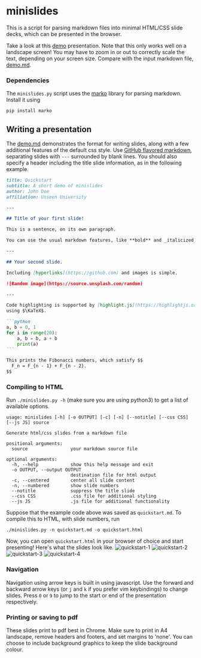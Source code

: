 # minislides

This is a script for parsing markdown files into minimal HTML/CSS slide decks, which can be presented in the browser.

Take a look at this [demo](https://sahasatvik.github.io/minislides/demo.html) presentation.
Note that this only works well on a landscape screen! You may have to zoom in or out to correctly scale the text, depending on your screen size.
Compare with the input markdown file, [demo.md](demo.md).

### Dependencies
The `minislides.py` script uses the [marko](https://github.com/frostming/marko) library for parsing markdown.
Install it using 
```
pip install marko
```

## Writing a presentation
The [demo.md](demo.md) demonstrates the format for writing slides, along with a few additional features of the default css style.
Use [GitHub flavored markdown](https://github.com/adam-p/markdown-here/wiki/Markdown-Cheatsheet), separating slides with `---` surrounded by blank lines.
You should also specify a header including the title slide information, as in the following example.

````markdown
title: Quickstart
subtitle: A short demo of minislides
author: John Doe
affiliation: Unseen University

---

## Title of your first slide!

This is a sentence, on its own paragraph.

You can use the usual markdown features, like **bold** and _italicized_ text.

---

## Your second slide.

Including [hyperlinks](https://github.com) and images is simple.

![Random image](https://source.unsplash.com/random)

---

Code highlighting is supported by [highlight.js](https://highlightjs.org), and math is supported
using $\KaTeX$.

```python
a, b = 0, 1
for i in range(20):
    a, b = b, a + b
    print(a)
```

This prints the Fibonacci numbers, which satisfy $$
  F_n = F_{n - 1} + F_{n - 2}.
$$

````

### Compiling to HTML
Run `./minislides.py -h` (make sure you are using python3) to get a list of available options.
```
usage: minislides [-h] [-o OUTPUT] [-c] [-n] [--notitle] [--css CSS] [--js JS] source

Generate html/css slides from a markdown file

positional arguments:
  source                your markdown source file

optional arguments:
  -h, --help            show this help message and exit
  -o OUTPUT, --output OUTPUT
                        destination file for html output
  -c, --centered        center all slide content
  -n, --numbered        show slide numbers
  --notitle             suppress the title slide
  --css CSS             .css file for additional styling
  --js JS               .js file for additional functionality
```

Suppose that the example code above was saved as `quickstart.md`. To compile this to HTML, with slide numbers, run
```
./minislides.py -n quickstart.md -o quickstart.html
```
Now, you can open `quickstart.html` in your browser of choice and start presenting!
Here's what the slides look like.
![quickstart-1](https://user-images.githubusercontent.com/16478483/116784479-0cc3ef00-aab2-11eb-87ee-a487ca4f0034.jpg)
![quickstart-2](https://user-images.githubusercontent.com/16478483/116784491-13eafd00-aab2-11eb-9074-45b367d94373.jpg)
![quickstart-3](https://user-images.githubusercontent.com/16478483/116784493-18171a80-aab2-11eb-832c-8a20933502f5.jpg)
![quickstart-4](https://user-images.githubusercontent.com/16478483/116784571-98d61680-aab2-11eb-94c8-8c823d021147.jpg)

### Navigation
Navigation using arrow keys is built in using javascript.
Use the forward and backward arrow keys (or `j` and `k` if you prefer vim keybindings) to change slides.
Press `0` or `9` to jump to the start or end of the presentation respectively.

### Printing or saving to pdf
These slides print to pdf best in Chrome. Make sure to print in A4 landscape, remove headers and footers, and set margins to 'none'.
You can choose to include background graphics to keep the slide background colour.
